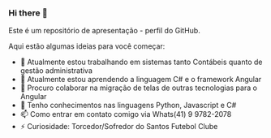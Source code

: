 ### Hi there 👋

Este é um repositório de apresentação -  perfil do GitHub.

Aqui estão algumas ideias para você começar:

- 🔭 Atualmente estou trabalhando em sistemas tanto Contábeis quanto de gestão administrativa
- 🌱 Atualmente estou aprendendo a linguagem C# e o framework Angular
- 👯 Procuro colaborar na migração de telas de outras tecnologias para o Angular
- 💬 Tenho conhecimentos nas linguagens Python, Javascript e C#
- 📫 Como entrar em contato comigo via Whats(41) 9 9782-2078
- ⚡ Curiosidade: Torcedor/Sofredor do Santos Futebol Clube

